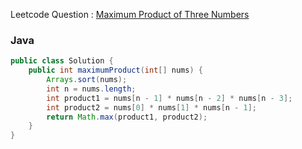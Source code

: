 Leetcode Question : [Maximum Product of Three Numbers](https://leetcode.com/problems/maximum-product-of-three-numbers/)

### Java
```java
public class Solution {
    public int maximumProduct(int[] nums) {
        Arrays.sort(nums);
        int n = nums.length;
        int product1 = nums[n - 1] * nums[n - 2] * nums[n - 3];
        int product2 = nums[0] * nums[1] * nums[n - 1];
        return Math.max(product1, product2);
    }
}
```
